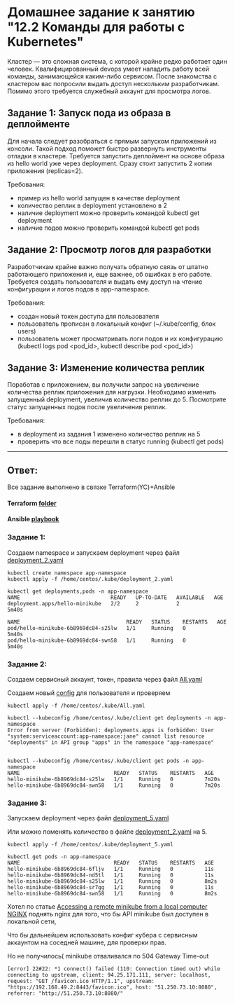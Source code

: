 # Домашнее задание к занятию "12.2 Команды для работы с Kubernetes"
Кластер — это сложная система, с которой крайне редко работает один человек. Квалифицированный devops умеет наладить работу всей команды, занимающейся каким-либо сервисом.
После знакомства с кластером вас попросили выдать доступ нескольким разработчикам. Помимо этого требуется служебный аккаунт для просмотра логов.

## Задание 1: Запуск пода из образа в деплойменте
Для начала следует разобраться с прямым запуском приложений из консоли. Такой подход поможет быстро развернуть инструменты отладки в кластере. Требуется запустить деплоймент на основе образа из hello world уже через deployment. Сразу стоит запустить 2 копии приложения (replicas=2). 

Требования:
 * пример из hello world запущен в качестве deployment
 * количество реплик в deployment установлено в 2
 * наличие deployment можно проверить командой kubectl get deployment
 * наличие подов можно проверить командой kubectl get pods


## Задание 2: Просмотр логов для разработки
Разработчикам крайне важно получать обратную связь от штатно работающего приложения и, еще важнее, об ошибках в его работе. 
Требуется создать пользователя и выдать ему доступ на чтение конфигурации и логов подов в app-namespace.

Требования: 
 * создан новый токен доступа для пользователя
 * пользователь прописан в локальный конфиг (~/.kube/config, блок users)
 * пользователь может просматривать логи подов и их конфигурацию (kubectl logs pod <pod_id>, kubectl describe pod <pod_id>)


## Задание 3: Изменение количества реплик 
Поработав с приложением, вы получили запрос на увеличение количества реплик приложения для нагрузки. Необходимо изменить запущенный deployment, увеличив количество реплик до 5. Посмотрите статус запущенных подов после увеличения реплик. 

Требования:
 * в deployment из задания 1 изменено количество реплик на 5
 * проверить что все поды перешли в статус running (kubectl get pods)

---

## Ответ:

Все задание выполнено в связке Terraform(YC)+Ansible

#### Terraform [folder](./terraform/)

#### Ansible [playbook](./playbook/site.yml)

### Задание 1:

Создаем namespace и запускаем deployment через файл [deployment_2.yaml](./playbook/kubectl/deployment_2.yaml)

```
kubectl create namespace app-namespace
kubectl apply -f /home/centos/.kube/deployment_2.yaml

kubectl get deployments,pods -n app-namespace
NAME                             READY   UP-TO-DATE   AVAILABLE   AGE
deployment.apps/hello-minikube   2/2     2            2           5m40s

NAME                                  READY   STATUS    RESTARTS   AGE
pod/hello-minikube-6b8969dc84-s25lw   1/1     Running   0          5m40s
pod/hello-minikube-6b8969dc84-swn58   1/1     Running   0          5m40s
```

### Задание 2:

Создаем сервисный аккаунт, токен, правила через файл [All.yaml](./playbook/kubectl/All.yaml)

Создаем новый [config](./playbook/kubectl/config) для пользователя и проверяем

```
kubectl apply -f /home/centos/.kube/All.yaml

kubectl --kubeconfig /home/centos/.kube/client get deployments -n app-namespace
Error from server (Forbidden): deployments.apps is forbidden: User "system:serviceaccount:app-namespace:jane" cannot list resource "deployments" in API group "apps" in the namespace "app-namespace"


kubectl --kubeconfig /home/centos/.kube/client get pods -n app-namespace
NAME                              READY   STATUS    RESTARTS   AGE
hello-minikube-6b8969dc84-s25lw   1/1     Running   0          7m20s
hello-minikube-6b8969dc84-swn58   1/1     Running   0          7m20s
```

### Задание 3:

Запускаем deployment через файл [deployment_5.yaml](./playbook/kubectl/deployment_5.yaml)

Или можно поменять количество в файле [deployment_2.yaml](./playbook/kubectl/deployment_2.yaml) на 5.

```
kubectl apply -f /home/centos/.kube/deployment_5.yaml

kubectl get pods -n app-namespace
NAME                              READY   STATUS    RESTARTS   AGE
hello-minikube-6b8969dc84-6fljv   1/1     Running   0          11s
hello-minikube-6b8969dc84-nd5tl   1/1     Running   0          11s
hello-minikube-6b8969dc84-s25lw   1/1     Running   0          8m2s
hello-minikube-6b8969dc84-sr7gg   1/1     Running   0          11s
hello-minikube-6b8969dc84-swn58   1/1     Running   0          8m2s
```

Хотел по статье [Accessing a remote minikube from a local computer NGINX](https://faun.pub/accessing-a-remote-minikube-from-a-local-computer-fd6180dd66dd) поднять nginx для того, что бы API minikube был доступен в локальной сети,

Что бы дальнейшем использовать конфиг кубера с сервисным аккаунтом на соседней машине, для проверки прав.

Но не получилось( minikube отваливался по 504 Gateway Time-out
```
[error] 22#22: *1 connect() failed (110: Connection timed out) while connecting to upstream, client: 94.25.171.111, server: localhost, request: "GET /favicon.ico HTTP/1.1", upstream: "https://192.168.49.2:8443/favicon.ico", host: "51.250.73.10:8080", referrer: "http://51.250.73.10:8080/"
```
